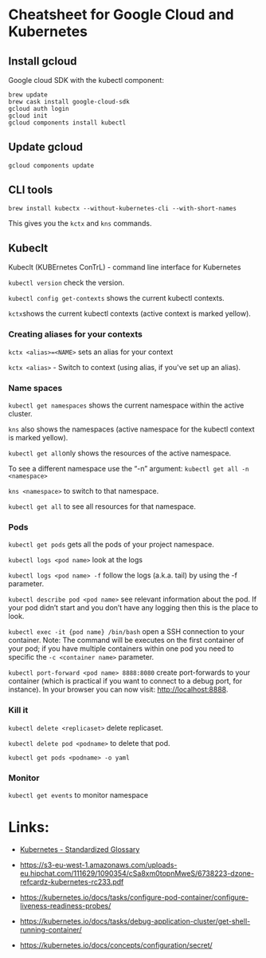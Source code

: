 # Cheatsheet for Google Cloud and Kubernetes

## Install gcloud
Google cloud SDK with the kubectl component:
```
brew update
brew cask install google-cloud-sdk
gcloud auth login
gcloud init
gcloud components install kubectl
```

## Update gcloud
`gcloud components update`

## CLI tools
`brew install kubectx --without-kubernetes-cli --with-short-names`

This gives you the `kctx` and `kns` commands.

## Kubeclt

Kubeclt (KUBErnetes ConTrL) - command line interface for Kubernetes

`kubectl version` check the version.

`kubectl config get-contexts` shows the current kubectl contexts.

`kctx`shows the current kubectl contexts (active context is marked yellow).

### Creating aliases for your contexts
`kctx <alias>=<NAME>` sets an alias for your context

`kctx <alias>` - Switch to context (using alias, if you've set up an alias).

### Name spaces
`kubectl get namespaces` shows the current namespace within the active cluster.

`kns` also shows the namespaces (active namespace for the kubectl context is marked yellow).

`kubectl get all`only shows the resources of the active namespace.

To see a different namespace use the “-n” argument: `kubectl get all -n <namespace>`

`kns <namespace>` to switch to that namespace.

`kubectl get all` to see all resources for that namespace.

### Pods
`kubectl get pods` gets all the pods of your project namespace.

`kubectl logs <pod name>` look at the logs

`kubectl logs <pod name> -f` follow the logs (a.k.a. tail) by using the -f parameter.

`kubectl describe pod <pod name>` see relevant information about the pod.
If your pod didn’t start and you don’t have any logging then this is the place to look.

`kubectl exec -it {pod name} /bin/bash` open a SSH connection to your container. 
Note: The command will be executes on the first container of your pod; if you have multiple containers within one pod you need to specific the `-c <container name>` parameter.

`kubectl port-forward <pod name> 8888:8080` create port-forwards to your container (which is practical if you want to connect to a debug port, for instance).
In your browser you can now visit: [http://localhost:8888](http://localhost:8888).

### Kill it

`kubectl delete <replicaset>` delete replicaset.

`kubectl delete pod <podname>` to delete that pod.

`kubectl get pods <podname> -o yaml`


### Monitor

`kubectl get events` to monitor namespace 

# Links:

- [Kubernetes - Standardized Glossary](https://kubernetes.io/docs/reference/glossary/?fundamental=true)

- https://s3-eu-west-1.amazonaws.com/uploads-eu.hipchat.com/111629/1090354/cSa8xm0topnMweS/6738223-dzone-refcardz-kubernetes-rc233.pdf

- https://kubernetes.io/docs/tasks/configure-pod-container/configure-liveness-readiness-probes/

- https://kubernetes.io/docs/tasks/debug-application-cluster/get-shell-running-container/

- https://kubernetes.io/docs/concepts/configuration/secret/
